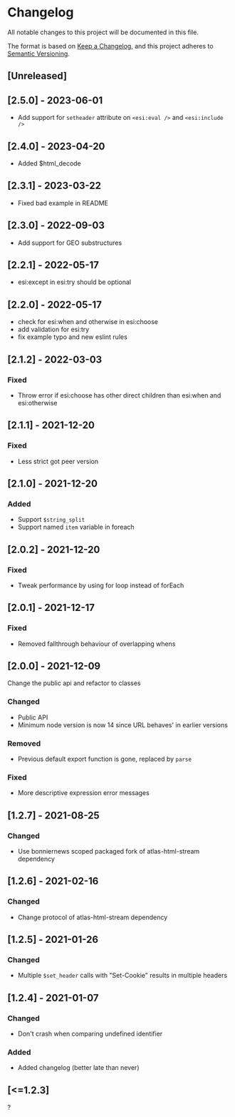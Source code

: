 Changelog
=========

All notable changes to this project will be documented in this file.

The format is based on [Keep a Changelog](https://keepachangelog.com/en/1.0.0/),
and this project adheres to [Semantic Versioning](https://semver.org/spec/v2.0.0.html).

## [Unreleased]

## [2.5.0] - 2023-06-01

- Add support for `setheader` attribute on `<esi:eval />` and `<esi:include />`

## [2.4.0] - 2023-04-20

- Added $html_decode

## [2.3.1] - 2023-03-22

- Fixed bad example in README

## [2.3.0] - 2022-09-03

- Add support for GEO substructures

## [2.2.1] - 2022-05-17

- esi:except in esi:try should be optional

## [2.2.0] - 2022-05-17

- check for esi:when and otherwise in esi:choose
- add validation for esi:try
- fix example typo and new eslint rules

## [2.1.2] - 2022-03-03

### Fixed
- Throw error if esi:choose has other direct children than esi:when and esi:otherwise

## [2.1.1] - 2021-12-20

### Fixed
- Less strict got peer version

## [2.1.0] - 2021-12-20

### Added
- Support `$string_split`
- Support named `item` variable in foreach

## [2.0.2] - 2021-12-20

### Fixed
- Tweak performance by using for loop instead of forEach

## [2.0.1] - 2021-12-17

### Fixed
- Removed fallthrough behaviour of overlapping whens

## [2.0.0] - 2021-12-09

Change the public api and refactor to classes

### Changed
- Public API
- Minimum node version is now 14 since URL behaves' in earlier versions

### Removed
- Previous default export function is gone, replaced by `parse`

### Fixed
- More descriptive expression error messages

## [1.2.7] - 2021-08-25
### Changed
- Use bonniernews scoped packaged fork of atlas-html-stream dependency

## [1.2.6] - 2021-02-16
### Changed
- Change protocol of atlas-html-stream dependency

## [1.2.5] - 2021-01-26
### Changed
- Multiple `$set_header` calls with "Set-Cookie" results in multiple headers

## [1.2.4] - 2021-01-07
### Changed
- Don't crash when comparing undefined identifier

### Added
- Added changelog (better late than never)

## [<=1.2.3]
?
